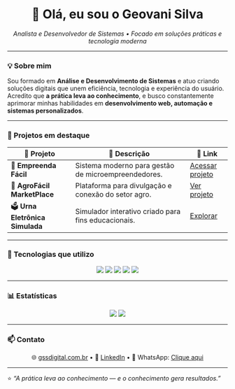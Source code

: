 <h1 align="center">👋 Olá, eu sou o <strong>Geovani Silva</strong></h1>

<p align="center">
  <em>Analista e Desenvolvedor de Sistemas • Focado em soluções práticas e tecnologia moderna</em>
</p>

---

### 💡 Sobre mim
Sou formado em **Análise e Desenvolvimento de Sistemas** e atuo criando soluções digitais que unem eficiência, tecnologia e experiência do usuário.  
Acredito que **a prática leva ao conhecimento**, e busco constantemente aprimorar minhas habilidades em **desenvolvimento web, automação e sistemas personalizados**.

---

### 🚀 Projetos em destaque
<div align="center">

| 💼 Projeto | 📄 Descrição | 🔗 Link |
|-------------|--------------|--------|
| 🧾 **Empreenda Fácil** | Sistema moderno para gestão de microempreendedores. | [Acessar projeto](https://github.com/seuusuario/empreendafacil) |
| 🌾 **AgroFácil MarketPlace** | Plataforma para divulgação e conexão do setor agro. | [Ver projeto](https://github.com/seuusuario/agrofacil) |
| 🗳️ **Urna Eletrônica Simulada** | Simulador interativo criado para fins educacionais. | [Explorar](https://github.com/seuusuario/urna-simulada) |

</div>

---

### 🧠 Tecnologias que utilizo
<p align="center">
  <img src="https://img.shields.io/badge/HTML5-E34F26?style=for-the-badge&logo=html5&logoColor=white"/>
  <img src="https://img.shields.io/badge/CSS3-1572B6?style=for-the-badge&logo=css3&logoColor=white"/>
  <img src="https://img.shields.io/badge/JavaScript-F7DF1E?style=for-the-badge&logo=javascript&logoColor=black"/>
  <img src="https://img.shields.io/badge/MySQL-4479A1?style=for-the-badge&logo=mysql&logoColor=white"/>
  <img src="https://img.shields.io/badge/PHP-777BB4?style=for-the-badge&logo=php&logoColor=white"/>
</p>

---

### 📊 Estatísticas
<p align="center">
  <img src="https://github-readme-stats.vercel.app/api?username=SEUUSUARIO&show_icons=true&theme=tokyonight"/>
  <img src="https://github-readme-stats.vercel.app/api/top-langs/?username=SEUUSUARIO&layout=compact&theme=tokyonight"/>
</p>

---

### 📫 Contato
<p align="center">
  🌐 <a href="https://gssdigital.com.br">gssdigital.com.br</a> •  
  💼 <a href="https://linkedin.com/in/seulinkedin">LinkedIn</a> •  
  💬 WhatsApp: <a href="https://wa.me/5544998077649">Clique aqui</a>
</p>

---

⭐ *“A prática leva ao conhecimento — e o conhecimento gera resultados.”*
